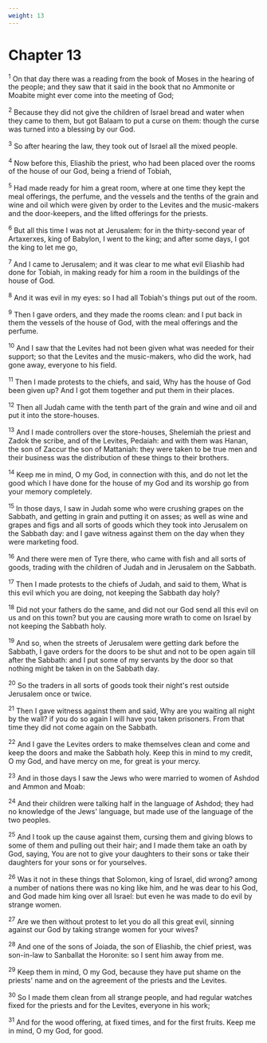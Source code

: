 ```yaml
---
weight: 13
---
```


# Chapter 13

<sup>1</sup> On that day there was a reading from the book of Moses in the hearing of the people; and they saw that it said in the book that no Ammonite or Moabite might ever come into the meeting of God; 

<sup>2</sup> Because they did not give the children of Israel bread and water when they came to them, but got Balaam to put a curse on them: though the curse was turned into a blessing by our God. 

<sup>3</sup> So after hearing the law, they took out of Israel all the mixed people. 

<sup>4</sup> Now before this, Eliashib the priest, who had been placed over the rooms of the house of our God, being a friend of Tobiah, 

<sup>5</sup> Had made ready for him a great room, where at one time they kept the meal offerings, the perfume, and the vessels and the tenths of the grain and wine and oil which were given by order to the Levites and the music-makers and the door-keepers, and the lifted offerings for the priests. 

<sup>6</sup> But all this time I was not at Jerusalem: for in the thirty-second year of Artaxerxes, king of Babylon, I went to the king; and after some days, I got the king to let me go, 

<sup>7</sup> And I came to Jerusalem; and it was clear to me what evil Eliashib had done for Tobiah, in making ready for him a room in the buildings of the house of God. 

<sup>8</sup> And it was evil in my eyes: so I had all Tobiah's things put out of the room. 

<sup>9</sup> Then I gave orders, and they made the rooms clean: and I put back in them the vessels of the house of God, with the meal offerings and the perfume. 

<sup>10</sup> And I saw that the Levites had not been given what was needed for their support; so that the Levites and the music-makers, who did the work, had gone away, everyone to his field. 

<sup>11</sup> Then I made protests to the chiefs, and said, Why has the house of God been given up? And I got them together and put them in their places. 

<sup>12</sup> Then all Judah came with the tenth part of the grain and wine and oil and put it into the store-houses. 

<sup>13</sup> And I made controllers over the store-houses, Shelemiah the priest and Zadok the scribe, and of the Levites, Pedaiah: and with them was Hanan, the son of Zaccur the son of Mattaniah: they were taken to be true men and their business was the distribution of these things to their brothers. 

<sup>14</sup> Keep me in mind, O my God, in connection with this, and do not let the good which I have done for the house of my God and its worship go from your memory completely. 

<sup>15</sup> In those days, I saw in Judah some who were crushing grapes on the Sabbath, and getting in grain and putting it on asses; as well as wine and grapes and figs and all sorts of goods which they took into Jerusalem on the Sabbath day: and I gave witness against them on the day when they were marketing food. 

<sup>16</sup> And there were men of Tyre there, who came with fish and all sorts of goods, trading with the children of Judah and in Jerusalem on the Sabbath. 

<sup>17</sup> Then I made protests to the chiefs of Judah, and said to them, What is this evil which you are doing, not keeping the Sabbath day holy? 

<sup>18</sup> Did not your fathers do the same, and did not our God send all this evil on us and on this town? but you are causing more wrath to come on Israel by not keeping the Sabbath holy. 

<sup>19</sup> And so, when the streets of Jerusalem were getting dark before the Sabbath, I gave orders for the doors to be shut and not to be open again till after the Sabbath: and I put some of my servants by the door so that nothing might be taken in on the Sabbath day. 

<sup>20</sup> So the traders in all sorts of goods took their night's rest outside Jerusalem once or twice. 

<sup>21</sup> Then I gave witness against them and said, Why are you waiting all night by the wall? if you do so again I will have you taken prisoners. From that time they did not come again on the Sabbath. 

<sup>22</sup> And I gave the Levites orders to make themselves clean and come and keep the doors and make the Sabbath holy. Keep this in mind to my credit, O my God, and have mercy on me, for great is your mercy. 

<sup>23</sup> And in those days I saw the Jews who were married to women of Ashdod and Ammon and Moab: 

<sup>24</sup> And their children were talking half in the language of Ashdod; they had no knowledge of the Jews' language, but made use of the language of the two peoples. 

<sup>25</sup> And I took up the cause against them, cursing them and giving blows to some of them and pulling out their hair; and I made them take an oath by God, saying, You are not to give your daughters to their sons or take their daughters for your sons or for yourselves. 

<sup>26</sup> Was it not in these things that Solomon, king of Israel, did wrong? among a number of nations there was no king like him, and he was dear to his God, and God made him king over all Israel: but even he was made to do evil by strange women. 

<sup>27</sup> Are we then without protest to let you do all this great evil, sinning against our God by taking strange women for your wives? 

<sup>28</sup> And one of the sons of Joiada, the son of Eliashib, the chief priest, was son-in-law to Sanballat the Horonite: so I sent him away from me. 

<sup>29</sup> Keep them in mind, O my God, because they have put shame on the priests' name and on the agreement of the priests and the Levites. 

<sup>30</sup> So I made them clean from all strange people, and had regular watches fixed for the priests and for the Levites, everyone in his work; 

<sup>31</sup> And for the wood offering, at fixed times, and for the first fruits. Keep me in mind, O my God, for good. 


